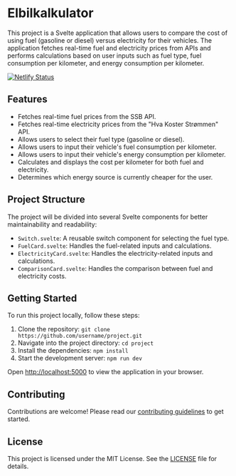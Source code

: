 # Elbilkalkulator

This project is a Svelte application that allows users to compare the cost of using fuel (gasoline or diesel) versus electricity for their vehicles. The application fetches real-time fuel and electricity prices from APIs and performs calculations based on user inputs such as fuel type, fuel consumption per kilometer, and energy consumption per kilometer.

[![Netlify Status](https://api.netlify.com/api/v1/badges/d57bfd76-8d98-499f-ba33-7c5771a323f0/deploy-status)](https://app.netlify.com/sites/celadon-custard-223aa6/deploys)

## Features

- Fetches real-time fuel prices from the SSB API.
- Fetches real-time electricity prices from the "Hva Koster Strømmen" API.
- Allows users to select their fuel type (gasoline or diesel).
- Allows users to input their vehicle's fuel consumption per kilometer.
- Allows users to input their vehicle's energy consumption per kilometer.
- Calculates and displays the cost per kilometer for both fuel and electricity.
- Determines which energy source is currently cheaper for the user.

## Project Structure

The project will be divided into several Svelte components for better maintainability and readability:

- `Switch.svelte`: A reusable switch component for selecting the fuel type.
- `FuelCard.svelte`: Handles the fuel-related inputs and calculations.
- `ElectricityCard.svelte`: Handles the electricity-related inputs and calculations.
- `ComparisonCard.svelte`: Handles the comparison between fuel and electricity costs.

## Getting Started

To run this project locally, follow these steps:

1. Clone the repository: `git clone https://github.com/username/project.git`
2. Navigate into the project directory: `cd project`
3. Install the dependencies: `npm install`
4. Start the development server: `npm run dev`

Open [http://localhost:5000](http://localhost:5000) to view the application in your browser.

## Contributing

Contributions are welcome! Please read our [contributing guidelines](CONTRIBUTING.md) to get started.

## License

This project is licensed under the MIT License. See the [LICENSE](LICENSE.md) file for details.
